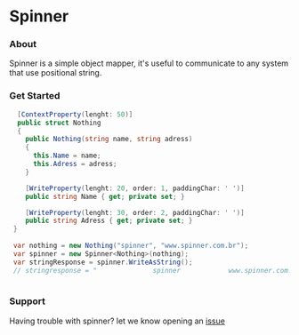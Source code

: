 # Spinner

### About
  Spinner is a simple object mapper, it's useful to communicate to any system that use positional string.

### Get Started

```csharp
  [ContextProperty(lenght: 50)]
  public struct Nothing
  {
    public Nothing(string name, string adress)
    {
      this.Name = name;
      this.Adress = adress;
    }

    [WriteProperty(lenght: 20, order: 1, paddingChar: ' ')]
    public string Name { get; private set; }

    [WriteProperty(lenght: 30, order: 2, paddingChar: ' ')]
    public string Adress { get; private set; }
 }
    
 var nothing = new Nothing("spinner", "www.spinner.com.br");
 var spinner = new Spinner<Nothing>(nothing);
 var stringResponse = spinner.WriteAsString();   
 // stringresponse = "              spinner            www.spinner.com.br   "
        
```

### Support

Having trouble with spinner? let we know opening an [issue](https://github.com/SpinnerAlloc/Spinner/issues)
